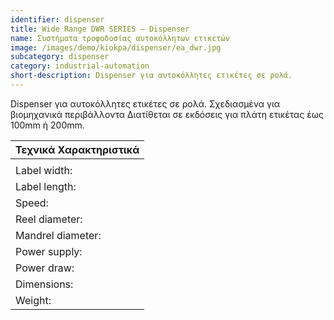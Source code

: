 ```yaml
---
identifier: dispenser
title: Wide Range DWR SERIES – Dispenser
name: Συστήματα τροφοδοσίας αυτοκόλλητων ετικετών
image: /images/demo/kiokpa/dispenser/ea_dwr.jpg
subcategory: dispenser
category: industrial-automation
short-description: Dispenser για αυτοκόλλητες ετικέτες σε ρολά.
---
```





Dispenser για αυτοκόλλητες ετικέτες σε ρολά.
Σχεδιασμένα για βιομηχανικά περιβάλλοντα
Διατίθεται σε εκδόσεις για πλάτη ετικέτας έως 100mm ή 200mm.


  

|Τεχνικά Χαρακτηριστικά|
| --- |
|  |   DWR 100 | DWR 200|
|Label width:   |15-100 mm |  15-200 mm|
|Label length: | 15-600 mm  | 15-600 mm|
|Speed: |  10-15 m/m  | 10-15 m/m|
|Reel diameter:  |  300 mm |  300 mm|
|Mandrel diameter: |   38-110 mm |  38-110 mm|
|Power supply: | 230 Vac – 50 Hz  | 230 Vac – 50 Hz|
|Power draw:  |  30 W | 30 W|
|Dimensions: |   297 x 410 x 400 (H) | 376 x 410 x 400 (H)|
|Weight:  |9.7 Kg  | 11 Kg|

 
